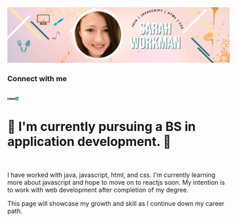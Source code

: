 

<!--
**Sarah-Workman/Sarah-Workman** is a ✨ _special_ ✨ repository because its `README.md` (this file) appears on your GitHub profile.

Here are some ideas to get you started:

- 🔭 I’m currently working on ...
- 🌱 I’m currently learning ...
- 👯 I’m looking to collaborate on ...
- 🤔 I’m looking for help with ...
- 💬 Ask me about ...
- 📫 How to reach me: ...
- 😄 Pronouns: ...
- ⚡ Fun fact: ...
-->
<div id="header" align="center">
<img src="headerImage.png" >


</div>
<div id="body" align="left">
<h3> Connect with me <h3>
<img height="5%" width="5%"  src="linkedin-logo-png-1840.png">


<H1> 🌱 I'm currently pursuing a BS in application development. 🌱 </h1>
<br>
<p> I have worked with java, javascript, html, and css. I'm currently learning more about javascript and hope to move on to reactjs soon. My intention is to work with web development after completion of my degree. </p>
  
 <p> This page will showcase my growth and skill as I continue down my career path.</p>
</div>

